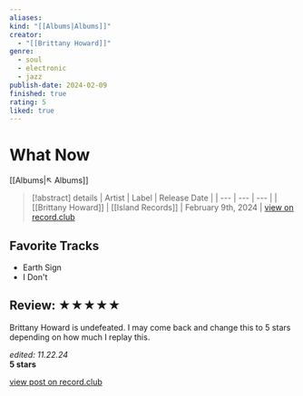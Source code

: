 ```yaml
---
aliases:
kind: "[[Albums|Albums]]"
creator:
  - "[[Brittany Howard]]"
genre:
  - soul
  - electronic
  - jazz
publish-date: 2024-02-09
finished: true
rating: 5
liked: true
---
```


# What Now
[[Albums|↖ Albums]]

> [!abstract] details 
> | Artist     | Label     | Release Date | 
> | --- | --- | --- |
> | [[Brittany Howard]] | [[Island Records]] | February 9th, 2024 |
> [view on record.club](https://record.club/releases/albums/brittany-howard-what-now-2)

## Favorite Tracks
- Earth Sign
- I Don't

## Review: ★★★★★
Brittany Howard is undefeated. I may come back and change this to 5 stars depending on how much I replay this.

_edited: 11.22.24_  
**5 stars**

[view post on record.club](https://record.club/taurean/reviews/albums/brittany-howard-what-now-2)